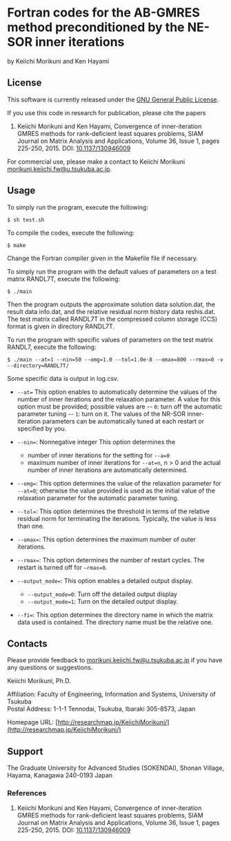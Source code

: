 # Fortran codes for the AB-GMRES method preconditioned by the NE-SOR inner iterations

by Keiichi Morikuni and Ken Hayami

## License

This software is currently released under the [GNU General Public License](http://www.gnu.org/copyleft/gpl.html).

If you use this code in research for publication, please cite the papers

1. Keiichi Morikuni and Ken Hayami, Convergence of inner-iteration GMRES methods for rank-deficient least squares problems, SIAM Journal on Matrix Analysis and Applications, Volume 36, Issue 1, pages 225-250, 2015. DOI: [10.1137/130946009](https://doi.org/10.1137/130946009)

For commercial use, please make a contact to
Keiichi Morikuni [morikuni.keiichi.fw@u.tsukuba.ac.jp](mailto:morikuni.keiichi.fw@u.tsukuba.ac.jp).


## Usage

To simply run the program, execute the following:

```
$ sh test.sh
```

To compile the codes, execute the following:

```
$ make
```

Change the Fortran compiler given in the Makefile file if necessary.

To simply run the program with the default values of parameters on a test matrix RANDL7T, execute the following:

```
$ ./main 
```
Then the program outputs the approximate solution data solution.dat, the result data info.dat, and the relative residual norm history data reshis.dat.
The test matrix called RANDL7T in the compressed column storage (CCS) format is given in directory RANDL7T.

To run the program with specific values of parameters on the test matrix RANDL7, execute the following:

```
$ ./main --at=1 --nin=50 --omg=1.0 --tol=1.0e-8 --omax=800 --rmax=0 -v --directory=RANDL7T/
```

Some specific data is output in log.csv.

- `--at=`
This option enables to automatically determine the values of the number of inner
iterations and the relaxation parameter. A value for this option must be provided;
possible values are
-- `0`: turn off the automatic parameter tuning
-- `1`: turn on it.
The values of the NR-SOR inner-iteration parameters can be automatically tuned at each restart or specified by you.

- `--nin=`: Nonnegative integer
This option determines the  
	- number of inner iterations for the setting for `--a=0`
	- maximum number of inner iterations for `--at=n`, n > 0 and the actual number of inner iterations are automatically determined.

- `--omg=`: This option determines the value of the relaxation parameter for `--at=0`; otherwise the value provided is used as the initial value of the relaxation parameter for the automatic parameter tuning.

- `--tol=`: This option determines the threshold in terms of the relative residual norm for terminating the iterations. Typically, the value is less than one.

- `--omax=`: This option determines the maximum number of outer iterations.

- `--rmax=`: This option determines the number of restart cycles. The restart is turned off for `—rmax=0`.

- `--output_mode=`: This option enables a detailed output display.  
	- `--output_mode=0`: Turn off the detailed output display  
	- `--output_mode=1`: Turn on the detailed output display.

- `--fi=`: This option determines the directory name in which the matrix data used is contained. 
The directory name must be the relative one.

## Contacts

Please provide feedback to [morikuni.keiichi.fw@u.tsukuba.ac.jp](mailto:morikuni.keiichi.fw@u.tsukuba.ac.jp) if you have any questions or suggestions.

Keiichi Morikuni, Ph.D.  

Affiliation: Faculty of Engineering, Information and Systems, University of Tsukuba  
Postal Address: 1-1-1 Tennodai, Tsukuba, Ibaraki 305-8573, Japan

Homepage URL: [http://researchmap.jp/KeiichiMorikuni/](http://researchmap.jp/KeiichiMorikuni/)

## Support

The Graduate University for Advanced Studies (SOKENDAI), Shonan Village, Hayama, Kanagawa 240-0193 Japan


### References

1. Keiichi Morikuni and Ken Hayami, Convergence of inner-iteration GMRES methods for rank-deficient least squares problems, SIAM Journal on Matrix Analysis and Applications, Volume 36, Issue 1, pages 225-250, 2015. DOI: [10.1137/130946009](https://doi.org/10.1137/130946009)

